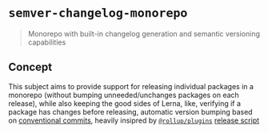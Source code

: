 # `semver-changelog-monorepo`

> Monorepo with built-in changelog generation and semantic versioning capabilities

## Concept

This subject aims to provide support for releasing individual packages in a monorepo (without bumping unneeded/unchanges packages on each release), while also keeping the good sides of Lerna, like, verifying if a package has changes before releasing, automatic version bumping based on [conventional commits](https://www.conventionalcommits.org/), heavily insipred by [`@rollup/plugins`](https://github.com/rollup/plugins/) [release script](https://github.com/rollup/plugins/blob/master/scripts/publish.js)
